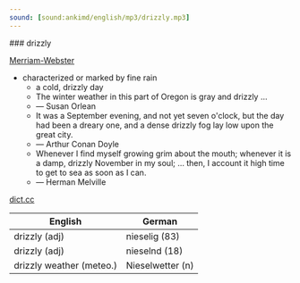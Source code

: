 ```yaml
---
sound: [sound:ankimd/english/mp3/drizzly.mp3]
---
```


\### drizzly

[Merriam-Webster](https://www.merriam-webster.com/dictionary/drizzly)

- characterized or marked by fine rain
    - a cold, drizzly day
    - The winter weather in this part of Oregon is gray and drizzly …
    - — Susan Orlean
    - It was a September evening, and not yet seven o'clock, but the day had been a dreary one, and a dense drizzly fog lay low upon the great city.
    - — Arthur Conan Doyle
    - Whenever I find myself growing grim about the mouth; whenever it is a damp, drizzly November in my soul; … then, I account it high time to get to sea as soon as I can.
    - — Herman Melville

[dict.cc](https://www.dict.cc/drizzly)

| English        | German       |
| -------------- | ------------ |
| drizzly (adj) | nieselig (83) |
| drizzly (adj) | nieselnd (18) |
| drizzly weather (meteo.) | Nieselwetter (n) |
